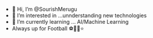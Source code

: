 - 👋 Hi, I’m @SourishMerugu
- 👀 I’m interested in ...unnderstanding new technologies
- 🌱 I’m currently learning ... AI/Machine Learning
- Always up for Football ⚽🔵🔴⭐

<!---
SourishMerugu/SourishMerugu is a ✨ special ✨ repository because its `README.md` (this file) appears on your GitHub profile.
You can click the Preview link to take a look at your changes.
--->
